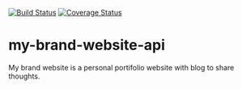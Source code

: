 [![Build Status](https://travis-ci.org/SimonImanigirimpuhwe/my-brand-website-api.svg?branch=develop)](https://travis-ci.org/SimonImanigirimpuhwe/my-brand-website-api)
[![Coverage Status](https://coveralls.io/repos/github/SimonImanigirimpuhwe/my-brand-website-api/badge.svg)](https://coveralls.io/github/SimonImanigirimpuhwe/my-brand-website-api)

# my-brand-website-api

My brand website is a personal portifolio website with blog to share thoughts.
